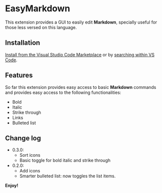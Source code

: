 # EasyMarkdown

This extension provides a GUI to easily edit **Markdown**, specially useful for those less versed on this language.

## Installation
[Install from the Visual Studio Code Marketplace](https://marketplace.visualstudio.com/items?itemName=jaume-ferrarons.easymarkdown) or by [searching within VS Code](https://code.visualstudio.com/docs/editor/extension-gallery#_search-for-an-extension).

## Features

So far this extension provides easy access to basic **Markdown** commands and provides easy access to the following functionalities:
* Bold
* Italic
* Strike through
* Links
* Bulleted list

## Change log
* 0.3.0:
    * Sort icons
    * Basic toggle for bold italic and strike through
* 0.2.0:
    * Add icons
    * Smarter bulleted list: now toggles the list items.

**Enjoy!**
